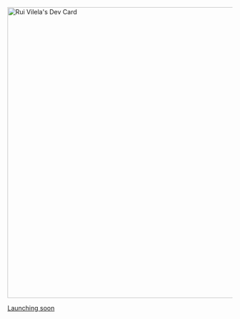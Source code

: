 <a href="https://app.daily.dev/ruivilela"><img src="https://api.daily.dev/devcards/v2/IqTddUzCCkuT7gP4EaaEU.png?type=wide&r=w4l" width="652" alt="Rui Vilela's Dev Card"/></a>

[Launching soon](https://www.qwertytek.com)

